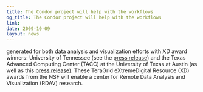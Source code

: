 ```yaml
---
title: The Condor project will help with the workflows
og_title: The Condor project will help with the workflows
link: 
date: 2009-10-09
layout: news
---
```


generated for both data analysis and visualization efforts with  XD award winners: University of Tennessee (see the <a href="http://www.nics.tennessee.edu/UT-next-generation-data-analysis-center">press release</a>) and the Texas Advanced Computing Center (TACC) at the University of Texas at Austin (as well as this <a href="http://www.hpcwire.com/topic/visualization/NSF-Awards-7M-to-TACC-for-Remote-Visualization-and-Data-Analysis-62340402.html?viewAll=y">press release</a>).  These TeraGrid eXtremeDigital Resource (XD) awards from the NSF will enable a center for Remote Data Analysis and Visualization (RDAV) research. 
